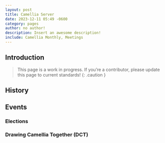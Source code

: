 ```yaml
---
layout: post
title: Camellia Server
date: 2023-12-11 05:49 -0600
category: pages
author: no author!
description: Insert an awesome description!
include: Camellia Monthly, Meetings
---
```


## Introduction

> This page is a work in progress. If you’re a contributor, please update this page to current standards!
{: .caution }

## History

## Events

### Elections

### Drawing Camellia Together (DCT)
